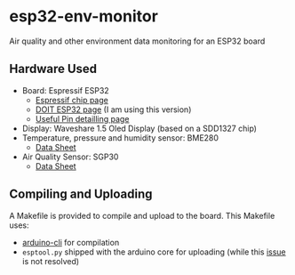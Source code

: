 # esp32-env-monitor

Air quality and other environment data monitoring for an ESP32 board

## Hardware Used

* Board: Espressif ESP32
  * [Espressif chip page](https://www.espressif.com/en/esp-wroom-32/resources)
  * [DOIT ESP32 page](https://docs.zerynth.com/latest/official/board.zerynth.doit_esp32/docs/index.html) (I am using this version)
  * [Useful Pin detailling page](https://www.learnarduinoraspberrypi.com/2018/08/doit-esp32-devkit-getting-started-programming.html)
* Display: Waveshare 1.5 Oled Display (based on a SDD1327 chip)
* Temperature, pressure and humidity sensor: BME280
  * [Data Sheet](https://ae-bst.resource.bosch.com/media/_tech/media/datasheets/BST-BME280-DS002.pdf)
* Air Quality Sensor: SGP30
  * [Data Sheet](https://www.sensirion.com/fileadmin/user_upload/customers/sensirion/Dokumente/0_Datasheets/Gas/Sensirion_Gas_Sensors_SGP30_Datasheet.pdf)

## Compiling and Uploading

A Makefile is provided to compile and upload to the board. This Makefile uses:

* [arduino-cli](https://github.com/arduino/arduino-cli) for compilation
* `esptool.py` shipped with the arduino core for uploading (while this [issue](https://github.com/arduino/arduino-cli/issues/163) is not resolved)

